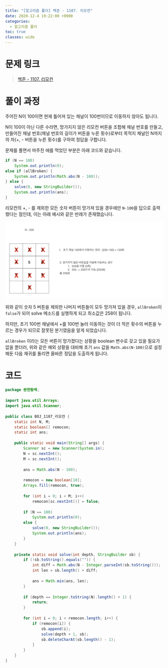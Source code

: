 ```yaml
---
title: "[알고리즘 풀이] 백준 - 1107. 리모컨"
date: 2020-12-4 19:22:00 +0900
categories:
  - 알고리즘 풀이
toc: true
classes: wide
---
```


# 문제 링크

> [백준 - 1107. 리모컨](https://www.acmicpc.net/problem/1107)

# 풀이 과정

주어진 N이 100이면 현재 틀어져 있는 채널이 100번이므로 이동하지 않아도 됩니다.

N이 100이 아닌 다른 수라면, 망가지지 않은 리모컨 버튼을 조합해 채널 번호를 만들고, 만들어진 채널 번호(채널 번호의 길이가 버튼을 누른 횟수)로부터 목적지 채널인 N까지의 차(+, - 버튼을 누른 횟수)를 구하여 정답을 구합니다.

문제를 풀면서 마주친 애를 먹었던 부분은 아래 코드와 같습니다.

```java
if (N == 100)
    System.out.println(0);
else if (allBroken) {
    System.out.println(Math.abs(N - 100));
} else {
    solve(0, new StringBuilder());
    System.out.println(ans);
}
```

리모컨의 +, - 를 제외한 모든 숫자 버튼이 망가져 있을 경우에만 `N-100`을 답으로 출력했다는 점인데, 이는 아래 예시와 같은 반례가 존재했습니다.

![/assets/images/리모컨.png](/assets/images/리모컨.png)

위와 같이 숫자 5 버튼을 제외한 나머지 버튼들이 모두 망가져 있을 경우, `allBroken`이 `false`가 되어 solve 메소드를 실행하게 되고 최소값은 258이 됩니다.

하지만, 초기 100번 채널에서 +를 100번 눌러 이동하는 것이 더 적은 횟수의 버튼을 누르는 경우가 되므로 잘못된 분기였음을 알게 되었습니다.

`allBroken` 이라는 모든 버튼이 망가졌다는 상황을 boolean 변수로 갖고 있을 필요가 없을 뿐더러, 위와 같은 예외 상황을 대비해 초기 `ans` 값을 `Math.abs(N-100)`으로 설정해둔 다음 재귀를 돌리면 올바른 정답을 도출하게 됩니다.

# 코드

```java
package 완전탐색;

import java.util.Arrays;
import java.util.Scanner;

public class BOJ_1107_리모컨 {
    static int N, M;
    static boolean[] remocon;
    static int ans;

    public static void main(String[] args) {
        Scanner sc = new Scanner(System.in);
        N = sc.nextInt();
        M = sc.nextInt();

        ans = Math.abs(N - 100);

        remocon = new boolean[10];
        Arrays.fill(remocon, true);

        for (int i = 0; i < M; i++)
            remocon[sc.nextInt()] = false;

        if (N == 100)
            System.out.println(0);
        else {
            solve(0, new StringBuilder());
            System.out.println(ans);
        }
    }

    private static void solve(int depth, StringBuilder sb) {
        if (!sb.toString().equals("")) {
            int diff = Math.abs(N - Integer.parseInt(sb.toString()));
            int len = sb.length() + diff;

            ans = Math.min(ans, len);
        }

        if (depth == Integer.toString(N).length() + 1) {
            return;
        }

        for (int i = 0; i < remocon.length; i++) {
            if (remocon[i]) {
                sb.append(i);
                solve(depth + 1, sb);
                sb.deleteCharAt(sb.length() - 1);
            }
        }
    }
}
```
